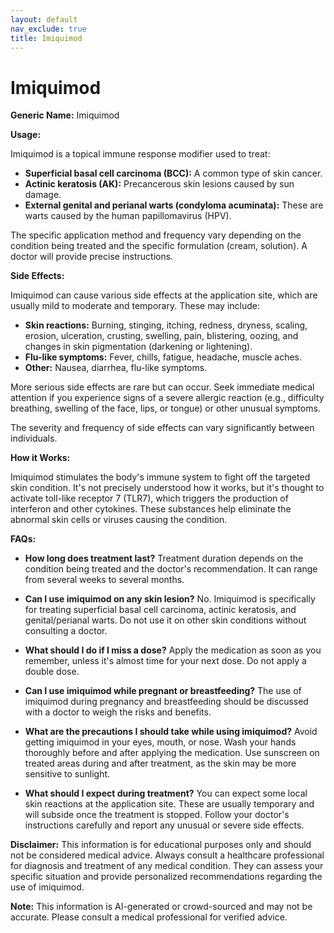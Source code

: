 ```yaml
---
layout: default
nav_exclude: true
title: Imiquimod
---
```


# Imiquimod

**Generic Name:** Imiquimod

**Usage:**

Imiquimod is a topical immune response modifier used to treat:

* **Superficial basal cell carcinoma (BCC):**  A common type of skin cancer.
* **Actinic keratosis (AK):**  Precancerous skin lesions caused by sun damage.
* **External genital and perianal warts (condyloma acuminata):**  These are warts caused by the human papillomavirus (HPV).

The specific application method and frequency vary depending on the condition being treated and the specific formulation (cream, solution).  A doctor will provide precise instructions.

**Side Effects:**

Imiquimod can cause various side effects at the application site, which are usually mild to moderate and temporary. These may include:

* **Skin reactions:**  Burning, stinging, itching, redness, dryness, scaling, erosion, ulceration, crusting, swelling, pain, blistering, oozing, and changes in skin pigmentation (darkening or lightening).
* **Flu-like symptoms:**  Fever, chills, fatigue, headache, muscle aches.
* **Other:**  Nausea, diarrhea, flu-like symptoms.

More serious side effects are rare but can occur.  Seek immediate medical attention if you experience signs of a severe allergic reaction (e.g., difficulty breathing, swelling of the face, lips, or tongue) or other unusual symptoms.

The severity and frequency of side effects can vary significantly between individuals.

**How it Works:**

Imiquimod stimulates the body's immune system to fight off the targeted skin condition. It's not precisely understood how it works, but it's thought to activate toll-like receptor 7 (TLR7), which triggers the production of interferon and other cytokines. These substances help eliminate the abnormal skin cells or viruses causing the condition.

**FAQs:**

* **How long does treatment last?** Treatment duration depends on the condition being treated and the doctor's recommendation. It can range from several weeks to several months.

* **Can I use imiquimod on any skin lesion?** No. Imiquimod is specifically for treating superficial basal cell carcinoma, actinic keratosis, and genital/perianal warts.  Do not use it on other skin conditions without consulting a doctor.

* **What should I do if I miss a dose?**  Apply the medication as soon as you remember, unless it's almost time for your next dose.  Do not apply a double dose.

* **Can I use imiquimod while pregnant or breastfeeding?**  The use of imiquimod during pregnancy and breastfeeding should be discussed with a doctor to weigh the risks and benefits.

* **What are the precautions I should take while using imiquimod?** Avoid getting imiquimod in your eyes, mouth, or nose. Wash your hands thoroughly before and after applying the medication.  Use sunscreen on treated areas during and after treatment, as the skin may be more sensitive to sunlight.

* **What should I expect during treatment?** You can expect some local skin reactions at the application site.  These are usually temporary and will subside once the treatment is stopped.  Follow your doctor's instructions carefully and report any unusual or severe side effects.

**Disclaimer:** This information is for educational purposes only and should not be considered medical advice. Always consult a healthcare professional for diagnosis and treatment of any medical condition.  They can assess your specific situation and provide personalized recommendations regarding the use of imiquimod.


**Note:** This information is AI-generated or crowd-sourced and may not be accurate. Please consult a medical professional for verified advice.